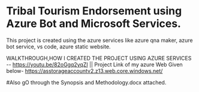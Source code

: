 # Tribal Tourism Endorsement using Azure Bot and Microsoft Services.

This project is created using the azure services like azure qna maker, azure bot service, vs code, azure static website.

WALKTHROUGH,HOW I CREATED THE PROJECT USING AZURE SERVICES -- https://youtu.be/82oGgq2yqZI  || Project Link  of my azure Web Given below- https://asstorageaccountv2.z13.web.core.windows.net/

#Also gO through the Synopsis and Methodology.docx attached. 
